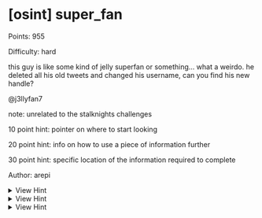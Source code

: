 # [osint] super_fan

Points: 955

Difficulty: hard

this guy is like some kind of jelly superfan or something... what a weirdo. he deleted all his old tweets and changed his username, can you find his new handle?

@j3llyfan7

note: unrelated to the stalknights challenges

10 point hint: pointer on where to start looking

20 point hint: info on how to use a piece of information further

30 point hint: specific location of the information required to complete

Author: arepi

<details>
<summary>View Hint</summary>

the profile page and some tweets can be found in the wayback machine, and those pages contain some metadata which will help you track down the new handle

also note that twitter's garbage JS will reload the page to tell you to login when viewing a profile on the wayback machine, but you can grab the HTML before that happens

there are some captures that are just broken too because of twitter, the latest for each should be working

</details>

<details>
<summary>View Hint</summary>

https://developer.x.com/en/docs/twitter-for-websites/web-intents/overview

</details>

<details>
<summary>View Hint</summary>

there are many IDs on the twitter page, but the one you want is found in either the profile banner URL on the profile page, or the `data-testid` property under the "Relevant people" sidebar's follow button on a tweet

</details>

<style>
details summary { 
    cursor: pointer;
}
</style>

##
